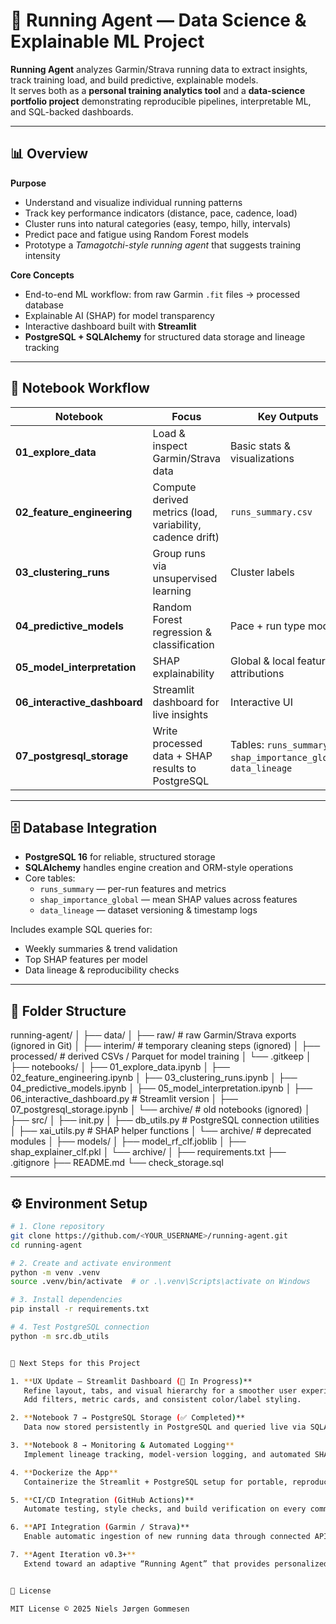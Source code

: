 # 🏃 Running Agent — Data Science & Explainable ML Project

**Running Agent** analyzes Garmin/Strava running data to extract insights, track training load, and build predictive, explainable models.  
It serves both as a **personal training analytics tool** and a **data-science portfolio project** demonstrating reproducible pipelines, interpretable ML, and SQL-backed dashboards.

---

## 📊 Overview

**Purpose**
- Understand and visualize individual running patterns  
- Track key performance indicators (distance, pace, cadence, load)  
- Cluster runs into natural categories (easy, tempo, hilly, intervals)  
- Predict pace and fatigue using Random Forest models  
- Prototype a *Tamagotchi-style running agent* that suggests training intensity

**Core Concepts**
- End-to-end ML workflow: from raw Garmin `.fit` files → processed database  
- Explainable AI (SHAP) for model transparency  
- Interactive dashboard built with **Streamlit**  
- **PostgreSQL + SQLAlchemy** for structured data storage and lineage tracking

---

## 📓 Notebook Workflow

| Notebook | Focus | Key Outputs |
|-----------|--------|-------------|
| **01_explore_data** | Load & inspect Garmin/Strava data | Basic stats & visualizations |
| **02_feature_engineering** | Compute derived metrics (load, variability, cadence drift) | `runs_summary.csv` |
| **03_clustering_runs** | Group runs via unsupervised learning | Cluster labels |
| **04_predictive_models** | Random Forest regression & classification | Pace + run type models |
| **05_model_interpretation** | SHAP explainability | Global & local feature attributions |
| **06_interactive_dashboard** | Streamlit dashboard for live insights | Interactive UI |
| **07_postgresql_storage** | Write processed data + SHAP results to PostgreSQL | Tables: `runs_summary`, `shap_importance_global`, `data_lineage` |

---

## 🗄️ Database Integration

- **PostgreSQL 16** for reliable, structured storage  
- **SQLAlchemy** handles engine creation and ORM-style operations  
- Core tables:
  - `runs_summary` — per-run features and metrics  
  - `shap_importance_global` — mean SHAP values across features  
  - `data_lineage` — dataset versioning & timestamp logs  

Includes example SQL queries for:
- Weekly summaries & trend validation  
- Top SHAP features per model  
- Data lineage & reproducibility checks  

---

## 🧱 Folder Structure
running-agent/
│
├── data/
│ ├── raw/ # raw Garmin/Strava exports (ignored in Git)
│ ├── interim/ # temporary cleaning steps (ignored)
│ ├── processed/ # derived CSVs / Parquet for model training
│ └── .gitkeep
│
├── notebooks/
│ ├── 01_explore_data.ipynb
│ ├── 02_feature_engineering.ipynb
│ ├── 03_clustering_runs.ipynb
│ ├── 04_predictive_models.ipynb
│ ├── 05_model_interpretation.ipynb
│ ├── 06_interactive_dashboard.py # Streamlit version
│ ├── 07_postgresql_storage.ipynb
│ └── archive/ # old notebooks (ignored)
│
├── src/
│ ├── init.py
│ ├── db_utils.py # PostgreSQL connection utilities
│ ├── xai_utils.py # SHAP helper functions
│ └── archive/ # deprecated modules
│
├── models/
│ ├── model_rf_clf.joblib
│ ├── shap_explainer_clf.pkl
│ └── archive/
│
├── requirements.txt
├── .gitignore
├── README.md
└── check_storage.sql

---

## ⚙️ Environment Setup

```bash
# 1. Clone repository
git clone https://github.com/<YOUR_USERNAME>/running-agent.git
cd running-agent

# 2. Create and activate environment
python -m venv .venv
source .venv/bin/activate  # or .\.venv\Scripts\activate on Windows

# 3. Install dependencies
pip install -r requirements.txt

# 4. Test PostgreSQL connection
python -m src.db_utils


🧩 Next Steps for this Project

1. **UX Update — Streamlit Dashboard (🔄 In Progress)**  
   Refine layout, tabs, and visual hierarchy for a smoother user experience.  
   Add filters, metric cards, and consistent color/label styling.

2. **Notebook 7 → PostgreSQL Storage (✅ Completed)**  
   Data now stored persistently in PostgreSQL and queried live via SQLAlchemy.

3. **Notebook 8 → Monitoring & Automated Logging**  
   Implement lineage tracking, model-version logging, and automated SHAP summaries.

4. **Dockerize the App**  
   Containerize the Streamlit + PostgreSQL setup for portable, reproducible deployment.

5. **CI/CD Integration (GitHub Actions)**  
   Automate testing, style checks, and build verification on every commit.

6. **API Integration (Garmin / Strava)**  
   Enable automatic ingestion of new running data through connected APIs.

7. **Agent Iteration v0.3+**  
   Extend toward an adaptive “Running Agent” that provides personalized training insights and recommendations.


🪪 License

MIT License © 2025 Niels Jørgen Gommesen